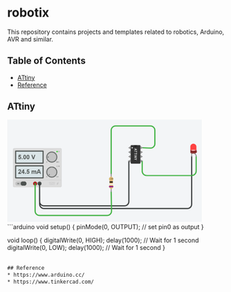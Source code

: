 # robotix
This repository contains projects and templates related to robotics, Arduino, AVR and similar. 
## Table of Contents
* [ATtiny](#attiny)
* [Reference](#reference)
## ATtiny 
<img src="images/attiny_blink.gif" width="450" />
```arduino
void setup() 
{
  pinMode(0, OUTPUT); // set pin0 as output
}

void loop()
{
  digitalWrite(0, HIGH); 
  delay(1000); // Wait for 1 second
  digitalWrite(0, LOW);
  delay(1000); // Wait for 1 second
}

```

## Reference
* https://www.arduino.cc/
* https://www.tinkercad.com/
